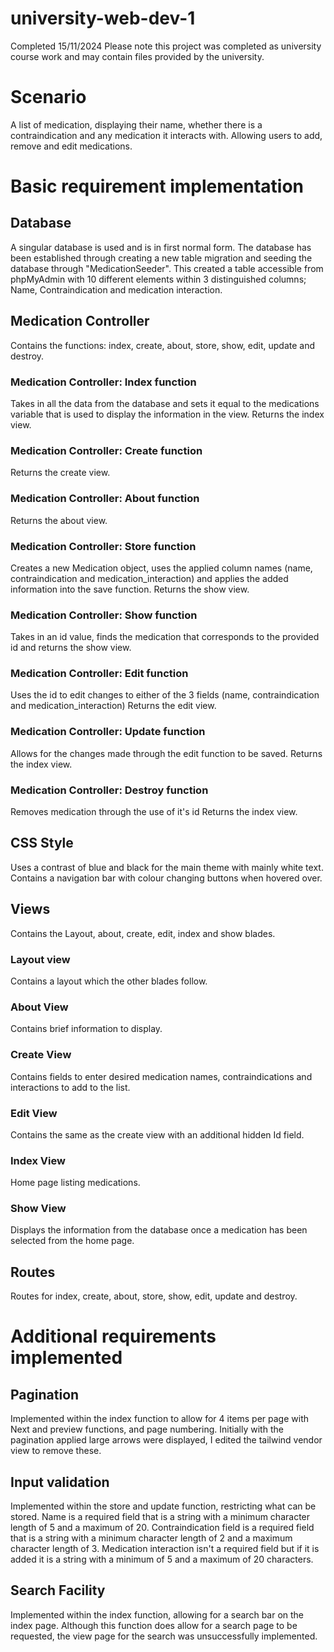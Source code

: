 # university-web-dev-1

Completed 15/11/2024
Please note this project was completed as university course work and may contain files provided by the university.

# Scenario
A list of medication, displaying their name, whether there is a contraindication and any medication it interacts with. Allowing users to add, remove and edit medications.
# Basic requirement implementation

## Database
A singular database is used and is in first normal form.
The database has been established through creating a new table migration 
and seeding the database through "MedicationSeeder". This created a table accessible
from phpMyAdmin with 10 different elements within 3 distinguished columns;
Name, Contraindication and medication interaction.

## Medication Controller
Contains the functions: index, create, about, store, show, edit, update and destroy.

### Medication Controller: Index function
Takes in all the data from the database and sets it equal to the medications variable that is used to display the information in the view.
Returns the index view.

### Medication Controller: Create function
Returns the create view.

### Medication Controller: About function
Returns the about view.

### Medication Controller: Store function
Creates a new Medication object, uses the applied column names (name, contraindication and medication_interaction) and applies the added information into the save function.
Returns the show view.

### Medication Controller: Show function
Takes in an id value, finds the medication that corresponds to the provided id and returns the show view.

### Medication Controller: Edit function
Uses the id to edit changes to either of the 3 fields (name, contraindication and medication_interaction)
Returns the edit view.

### Medication Controller: Update function
Allows for the changes made through the edit function to be saved.
Returns the index view.

### Medication Controller: Destroy function
Removes medication through the use of it's id
Returns the index view.

## CSS Style
Uses a contrast of blue and black for the main theme with mainly white text.
Contains a navigation bar with colour changing buttons when hovered over.

## Views
Contains the Layout, about, create, edit, index and show blades.

### Layout view
Contains a layout which the other blades follow.

### About View
Contains brief information to display.

### Create View
Contains fields to enter desired medication names, contraindications and interactions to add to the list.

### Edit View
Contains the same as the create view with an additional hidden Id field.

### Index View
Home page listing medications.

### Show View
Displays the information from the database once a medication has been selected from the home page.

## Routes
Routes for index, create, about, store, show, edit, update and destroy.

# Additional requirements implemented

## Pagination
Implemented within the index function to allow for 4 items per page with Next and preview functions, and page numbering.
Initially with the pagination applied large arrows were displayed, I edited the tailwind vendor view to remove these.

## Input validation
Implemented within the store and update function, restricting what can be stored. Name is a required field that is a string with a minimum character length of 5 and a maximum of 20. Contraindication field is a required field that is a string with a minimum character length of 2 and a maximum character length of 3. Medication interaction isn't a required field but if it is added it is a string with a minimum of 5 and a maximum of 20 characters.

## Search Facility
Implemented within the index function, allowing for a search bar on the index page. Although this function does allow for a search page to be requested, the view page for the search was unsuccessfully implemented.
